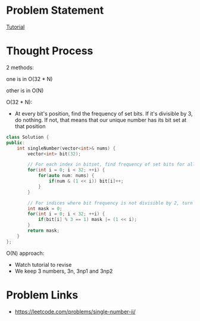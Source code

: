 # Problem Statement

[Tutorial](https://www.youtube.com/watch?v=3gJxLkPPW6M&list=PL-Jc9J83PIiFJRioti3ZV7QabwoJK6eKe&index=12z)

# Thought Process

2 methods:

one is in O(32 * N)

other is in O(N)

O(32 * N):
- At every bit's position, find the frequency of set bits. If it's divisible by 3, do nothing. If not, that means that our unique number has its bit set at that position

```cpp
class Solution {
public:
    int singleNumber(vector<int>& nums) {
        vector<int> bit(32);

        // For each index in bitset, find frequency of set bits for all numbers
        for(int i = 0; i < 32; ++i) {
            for(auto num: nums) {
                if(num & (1 << i)) bit[i]++;
            }
        }

        // For indices where bit frequency is not divisible by 2, turn this bit on in our unique number
        int mask = 0;
        for(int i = 0; i < 32; ++i) {
            if(bit[i] % 3 == 1) mask |= (1 << i);
        }
        return mask;
    }
};
```

O(N) approach:
- Watch tutorial to revise
- We keep 3 numbers, 3n, 3np1 and 3np2

# Problem Links
- https://leetcode.com/problems/single-number-ii/
